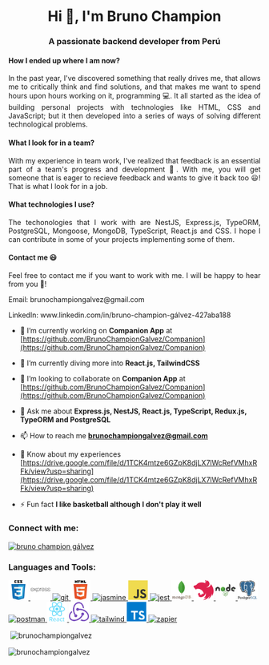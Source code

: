 <h1 align="center">Hi 👋, I'm Bruno Champion</h1>
<h3 align="center">A passionate backend developer from Perú</h3>

<h4>How I ended up where I am now?</h4>
<p align="justify">In the past year, I've discovered something that really drives me, that allows me to critically think and find solutions, and that makes me want to spend hours upon hours working on it, programming 💻. It all started as the idea of building personal projects with technologies like HTML, CSS and JavaScript; but it then developed into a series of ways of solving different technological problems.</p>

<h4>What I look for in a team?</h4>
<p align="justify">With my experience in team work, I've realized that feedback is an essential part of a team's progress and development 🚀. With me, you will get someone that is eager to recieve feedback and wants to give it back too 😃! That is what I look for in a job.</p>

<h4>What technologies I use?</h4>
<p align="justify">The techonologies that I work with are NestJS, Express.js, TypeORM, PostgreSQL, Mongoose, MongoDB, TypeScript, React.js and CSS. I hope I can contribute in some of your projects implementing some of them.</p>

<h4>Contact me 😃</h4>
<p align="justify">Feel free to contact me if you want to work with me. I will be happy to hear from you 🙌!</p>

<p>Email: brunochampiongalvez@gmail.com</p>
<p>LinkedIn: www.linkedin.com/in/bruno-champion-gálvez-427aba188</p>

- 🔭 I’m currently working on **Companion App** at [https://github.com/BrunoChampionGalvez/Companion](https://github.com/BrunoChampionGalvez/Companion)

- 🌱 I’m currently diving more into **React.js, TailwindCSS**

- 👯 I’m looking to collaborate on **Companion App** at [https://github.com/BrunoChampionGalvez/Companion](https://github.com/BrunoChampionGalvez/Companion)

- 💬 Ask me about **Express.js, NestJS, React.js, TypeScript, Redux.js, TypeORM and PostgreSQL**

- 📫 How to reach me **brunochampiongalvez@gmail.com**

- 📄 Know about my experiences [https://drive.google.com/file/d/1TCK4mtze6GZpK8djLX7lWcRefVMhxRFk/view?usp=sharing](https://drive.google.com/file/d/1TCK4mtze6GZpK8djLX7lWcRefVMhxRFk/view?usp=sharing)

- ⚡ Fun fact **I like basketball although I don't play it well**

<h3 align="left">Connect with me:</h3>
<p align="left">
<a href="https://linkedin.com/in/bruno champion gálvez" target="blank"><img align="center" src="https://raw.githubusercontent.com/rahuldkjain/github-profile-readme-generator/master/src/images/icons/Social/linked-in-alt.svg" alt="bruno champion gálvez" height="30" width="40" /></a>
</p>

<h3 align="left">Languages and Tools:</h3>
<p align="left"> <a href="https://www.w3schools.com/css/" target="_blank" rel="noreferrer"> <img src="https://raw.githubusercontent.com/devicons/devicon/master/icons/css3/css3-original-wordmark.svg" alt="css3" width="40" height="40"/> </a> <a href="https://expressjs.com" target="_blank" rel="noreferrer"> <img src="https://raw.githubusercontent.com/devicons/devicon/master/icons/express/express-original-wordmark.svg" alt="express" width="40" height="40"/> </a> <a href="https://git-scm.com/" target="_blank" rel="noreferrer"> <img src="https://www.vectorlogo.zone/logos/git-scm/git-scm-icon.svg" alt="git" width="40" height="40"/> </a> <a href="https://www.w3.org/html/" target="_blank" rel="noreferrer"> <img src="https://raw.githubusercontent.com/devicons/devicon/master/icons/html5/html5-original-wordmark.svg" alt="html5" width="40" height="40"/> </a> <a href="https://jasmine.github.io/" target="_blank" rel="noreferrer"> <img src="https://www.vectorlogo.zone/logos/jasmine/jasmine-icon.svg" alt="jasmine" width="40" height="40"/> </a> <a href="https://developer.mozilla.org/en-US/docs/Web/JavaScript" target="_blank" rel="noreferrer"> <img src="https://raw.githubusercontent.com/devicons/devicon/master/icons/javascript/javascript-original.svg" alt="javascript" width="40" height="40"/> </a> <a href="https://jestjs.io" target="_blank" rel="noreferrer"> <img src="https://www.vectorlogo.zone/logos/jestjsio/jestjsio-icon.svg" alt="jest" width="40" height="40"/> </a> <a href="https://www.mongodb.com/" target="_blank" rel="noreferrer"> <img src="https://raw.githubusercontent.com/devicons/devicon/master/icons/mongodb/mongodb-original-wordmark.svg" alt="mongodb" width="40" height="40"/> </a> <a href="https://nestjs.com/" target="_blank" rel="noreferrer"> <img src="https://raw.githubusercontent.com/devicons/devicon/master/icons/nestjs/nestjs-plain.svg" alt="nestjs" width="40" height="40"/> </a> <a href="https://nodejs.org" target="_blank" rel="noreferrer"> <img src="https://raw.githubusercontent.com/devicons/devicon/master/icons/nodejs/nodejs-original-wordmark.svg" alt="nodejs" width="40" height="40"/> </a> <a href="https://www.postgresql.org" target="_blank" rel="noreferrer"> <img src="https://raw.githubusercontent.com/devicons/devicon/master/icons/postgresql/postgresql-original-wordmark.svg" alt="postgresql" width="40" height="40"/> </a> <a href="https://postman.com" target="_blank" rel="noreferrer"> <img src="https://www.vectorlogo.zone/logos/getpostman/getpostman-icon.svg" alt="postman" width="40" height="40"/> </a> <a href="https://reactjs.org/" target="_blank" rel="noreferrer"> <img src="https://raw.githubusercontent.com/devicons/devicon/master/icons/react/react-original-wordmark.svg" alt="react" width="40" height="40"/> </a> <a href="https://redux.js.org" target="_blank" rel="noreferrer"> <img src="https://raw.githubusercontent.com/devicons/devicon/master/icons/redux/redux-original.svg" alt="redux" width="40" height="40"/> </a> <a href="https://tailwindcss.com/" target="_blank" rel="noreferrer"> <img src="https://www.vectorlogo.zone/logos/tailwindcss/tailwindcss-icon.svg" alt="tailwind" width="40" height="40"/> </a> <a href="https://www.typescriptlang.org/" target="_blank" rel="noreferrer"> <img src="https://raw.githubusercontent.com/devicons/devicon/master/icons/typescript/typescript-original.svg" alt="typescript" width="40" height="40"/> </a> <a href="https://zapier.com" target="_blank" rel="noreferrer"> <img src="https://www.vectorlogo.zone/logos/zapier/zapier-icon.svg" alt="zapier" width="40" height="40"/> </a> </p>

<p>&nbsp;<img align="center" src="https://github-readme-stats.vercel.app/api?username=brunochampiongalvez&show_icons=true&locale=en" alt="brunochampiongalvez" /></p>

<p><img align="center" src="https://github-readme-streak-stats.herokuapp.com/?user=brunochampiongalvez&" alt="brunochampiongalvez" /></p>
